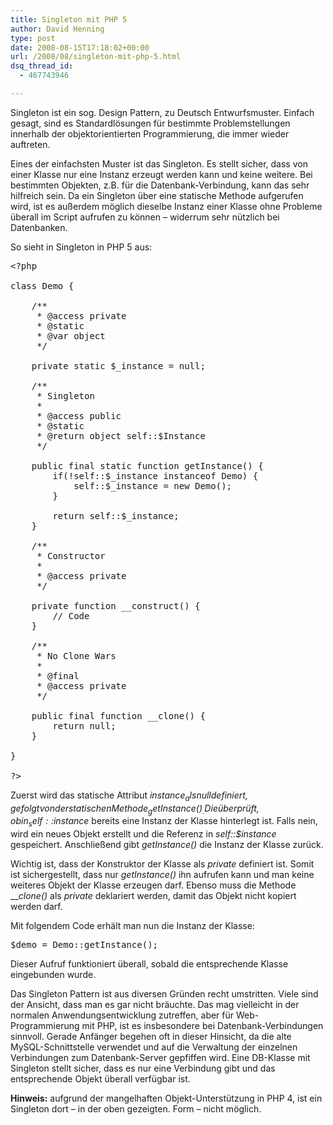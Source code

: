 ```yaml
---
title: Singleton mit PHP 5
author: David Henning
type: post
date: 2008-08-15T17:18:02+00:00
url: /2008/08/singleton-mit-php-5.html
dsq_thread_id:
  - 467743946

---
```

Singleton ist ein sog. Design Pattern, zu Deutsch Entwurfsmuster. Einfach gesagt, sind es Standardlösungen für bestimmte Problemstellungen innerhalb der objektorientierten Programmierung, die immer wieder auftreten.

Eines der einfachsten Muster ist das Singleton. Es stellt sicher, dass von einer Klasse nur eine Instanz erzeugt werden kann und keine weitere. Bei bestimmten Objekten, z.B. für die Datenbank-Verbindung, kann das sehr hilfreich sein. Da ein Singleton über eine statische Methode aufgerufen wird, ist es außerdem möglich dieselbe Instanz einer Klasse ohne Probleme überall im Script aufrufen zu können &#8211; widerrum sehr nützlich bei Datenbanken.

So sieht in Singleton in PHP 5 aus:

<pre name="code" class="php">&lt;?php

class Demo {
	
	/**	 
	 * @access private	 
	 * @static
	 * @var object	 
	 */
	
	private static $_instance = null;

	/**	 
	 * Singleton	 
	 * 
	 * @access public	 
	 * @static	 
	 * @return object self::$Instance	 
	 */
	
	public final static function getInstance() {
		if(!self::$_instance instanceof Demo) {
			self::$_instance = new Demo();
		}
		
		return self::$_instance;
	}

	/**	 
	 * Constructor 	 
	 *
	 * @access private	 
	 */
	
	private function __construct() {
		// Code	
	}

	/**	 
	 * No Clone Wars 	 
	 * 
	 * @final	 
	 * @access private	 
	 */
	
	public final function __clone() {
		return null;
	}

}

?&gt;</pre>

Zuerst wird das statische Attribut _$instance_ als null definiert, gefolgt von der statischen Methode _getInstance()_. Die überprüft, ob in _self::$instance_ bereits eine Instanz der Klasse hinterlegt ist. Falls nein, wird ein neues Objekt erstellt und die Referenz in _self::$instance_ gespeichert. Anschließend gibt _getInstance()_ die Instanz der Klasse zurück.

Wichtig ist, dass der Konstruktor der Klasse als _private_ definiert ist. Somit ist sichergestellt, dass nur _getInstance()_ ihn aufrufen kann und man keine weiteres Objekt der Klasse erzeugen darf. Ebenso muss die Methode ___clone()_ als _private_ deklariert werden, damit das Objekt nicht kopiert werden darf.

Mit folgendem Code erhält man nun die Instanz der Klasse:

<pre name="code" class="php">$demo = Demo::getInstance();</pre>

Dieser Aufruf funktioniert überall, sobald die entsprechende Klasse eingebunden wurde.

Das Singleton Pattern ist aus diversen Gründen recht umstritten. Viele sind der Ansicht, dass man es gar nicht bräuchte. Das mag vielleicht in der normalen Anwendungsentwicklung zutreffen, aber für Web-Programmierung mit PHP, ist es insbesondere bei Datenbank-Verbindungen sinnvoll. Gerade Anfänger begehen oft in dieser Hinsicht, da die alte MySQL-Schnittstelle verwendet und auf die Verwaltung der einzelnen Verbindungen zum Datenbank-Server gepfiffen wird. Eine DB-Klasse mit Singleton stellt sicher, dass es nur eine Verbindung gibt und das entsprechende Objekt überall verfügbar ist.

**Hinweis:** aufgrund der mangelhaften Objekt-Unterstützung in PHP 4, ist ein Singleton dort &#8211; in der oben gezeigten. Form &#8211; nicht möglich.